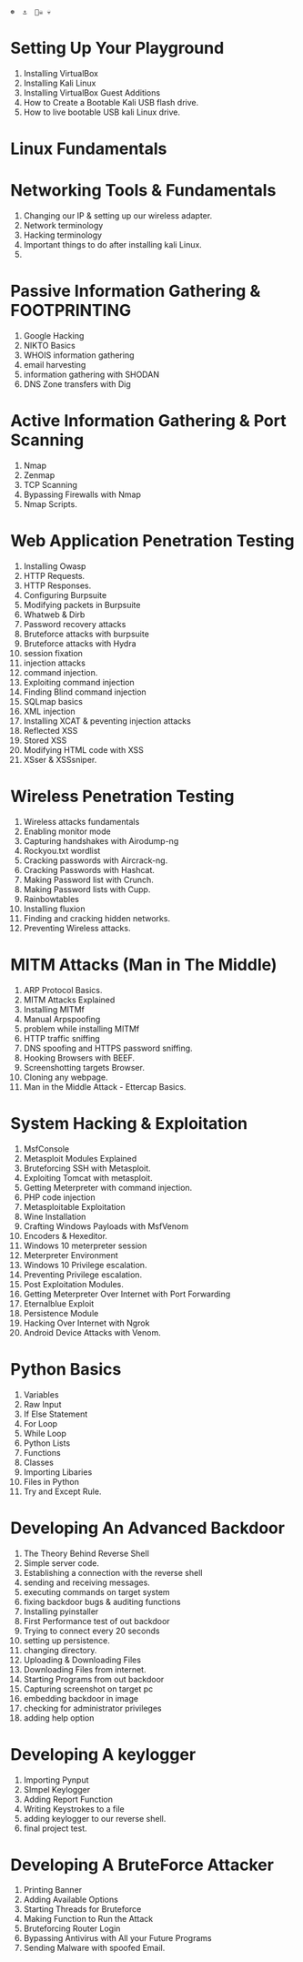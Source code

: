 	☸  ⚓️  🏴‍☠️ 💀
# Setting Up Your Playground
1. Installing VirtualBox
2. Installing Kali Linux
3. Installing VirtualBox Guest Additions
4. How to Create a Bootable Kali USB flash drive.
5. How to live bootable USB kali Linux drive.

# Linux Fundamentals

# Networking Tools & Fundamentals

1. Changing our IP & setting up our wireless adapter.
2. Network terminology 
3. Hacking terminology
4. Important things to do after installing kali Linux.
5. 
# Passive Information Gathering & FOOTPRINTING

1. Google Hacking
2. NIKTO Basics
3. WHOIS information gathering
4. email harvesting
5. information gathering with SHODAN
6. DNS Zone transfers with Dig


# Active Information Gathering & Port Scanning


1. Nmap
2. Zenmap
3. TCP Scanning
4. Bypassing Firewalls with Nmap
5. Nmap Scripts.


# Web Application Penetration Testing

1. Installing Owasp
2. HTTP Requests.
3. HTTP Responses.
4. Configuring Burpsuite
5. Modifying packets in Burpsuite
6. Whatweb & Dirb
7. Password recovery attacks
8. Bruteforce attacks with  burpsuite
9. Bruteforce attacks with Hydra
10. session fixation
11. injection attacks
12. command injection.
13. Exploiting command injection
14. Finding Blind command injection
15. SQLmap basics
16. XML injection
17. Installing XCAT & peventing injection attacks
18. Reflected XSS
19. Stored XSS
20. Modifying HTML code with XSS
21. XSser & XSSsniper.


# Wireless Penetration Testing


1.  Wireless attacks fundamentals
2. Enabling monitor mode
3. Capturing handshakes with Airodump-ng
4. Rockyou.txt wordlist
5. Cracking passwords with Aircrack-ng.
6. Cracking Passwords with Hashcat.
7. Making Password list with Crunch.
8. Making Password lists with Cupp.
9. Rainbowtables 
10. Installing fluxion
11. Finding and cracking hidden networks.
12. Preventing Wireless attacks.

# MITM Attacks (Man in The Middle)

1. ARP Protocol Basics.
2. MITM Attacks Explained
3. Installing MITMf
4. Manual Arpspoofing
5. problem while installing MITMf
6. HTTP traffic sniffing
7. DNS spoofing and HTTPS password sniffing.
8. Hooking Browsers with BEEF.
9. Screenshotting targets Browser.
10. Cloning any webpage.
11. Man in the Middle Attack - Ettercap Basics.


# System Hacking & Exploitation

1. MsfConsole
2. Metasploit Modules Explained
3. Bruteforcing SSH with Metasploit.
4. Exploiting Tomcat with metasploit.
5. Getting Meterpreter with command injection.
6. PHP code injection
7. Metasploitable Exploitation
8. Wine Installation
9. Crafting Windows Payloads with MsfVenom
10. Encoders & Hexeditor.
11. Windows 10 meterpreter session
12. Meterpreter Environment
13. Windows 10 Privilege escalation.
14. Preventing Privilege escalation.
15. Post Exploitation Modules.
16. Getting Meterpreter Over Internet with Port Forwarding 
17. Eternalblue Exploit
18. Persistence Module
19. Hacking Over Internet with Ngrok
20. Android Device Attacks with Venom.


# Python Basics

1. Variables
2. Raw Input
3. If Else Statement
4. For Loop
5. While Loop
6. Python Lists
7. Functions
8. Classes
9. Importing Libaries
10. Files in Python
11. Try and Except Rule.

# Developing An Advanced Backdoor

1. The Theory Behind Reverse Shell
2. Simple server code.
3. Establishing a connection with the reverse shell
4. sending and receiving messages.
5. executing commands on target system
6. fixing backdoor bugs & auditing functions
7. Installing pyinstaller
8. First Performance test of out backdoor
9. Trying to connect every 20 seconds
10. setting up persistence.
11. changing directory.
12. Uploading & Downloading Files
13. Downloading Files from internet.
14. Starting Programs from out backdoor
15. Capturing screenshot on target pc
16. embedding backdoor in image 
17. checking for administrator privileges
18. adding help option

# Developing A keylogger 

1. Importing Pynput
2. SImpel Keylogger
3. Adding Report Function
4. Writing Keystrokes to a file
5. adding keylogger to our reverse shell.
6. final project test.


# Developing A BruteForce Attacker


1. Printing Banner
2. Adding Available Options
3. Starting Threads for Bruteforce
4. Making Function to Run the Attack
5. Bruteforcing Router Login
6. Bypassing Antivirus with All your Future Programs
7. Sending Malware with spoofed Email.
